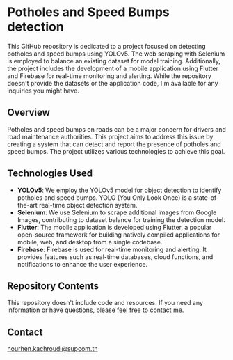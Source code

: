 # Potholes and Speed Bumps detection

This GitHub repository is dedicated to a project focused on detecting potholes and speed bumps using YOLOv5. The web scraping with Selenium is employed to balance an existing dataset for model training. Additionally, the project includes the development of a mobile application using Flutter and Firebase for real-time monitoring and alerting. While the repository doesn't provide the datasets or the application code, I'm available for any inquiries you might have.

## Overview

Potholes and speed bumps on roads can be a major concern for drivers and road maintenance authorities. This project aims to address this issue by creating a system that can detect and report the presence of potholes and speed bumps. The project utilizes various technologies to achieve this goal.

## Technologies Used

- **YOLOv5**: We employ the YOLOv5 model for object detection to identify potholes and speed bumps. YOLO (You Only Look Once) is a state-of-the-art real-time object detection system.
- **Selenium**: We use Selenium to scrape additional images from Google Images, contributing to dataset balance for training the detection model.
- **Flutter**: The mobile application is developed using Flutter, a popular open-source framework for building natively compiled applications for mobile, web, and desktop from a single codebase.
- **Firebase**: Firebase is used for real-time monitoring and alerting. It provides features such as real-time databases, cloud functions, and notifications to enhance the user experience.

## Repository Contents

This repository doesn't include code and resources. If you need any information or have questions, please feel free to contact me.

## Contact

nourhen.kachroudi@supcom.tn
